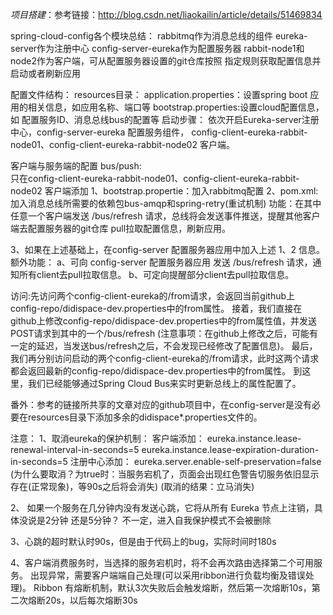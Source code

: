 *_项目搭建_*：参考链接：http://blog.csdn.net/liaokailin/article/details/51469834


spring-cloud-config各个模块总结：
rabbitmq作为消息总线的组件
eureka-server作为注册中心
config-server-eureka作为配置服务器
rabbit-node1和node2作为客户端，可从配置服务器设置的git仓库按照
指定规则获取配置信息并启动或者刷新应用

配置文件结构：
    resources目录：
        application.properties：设置spring boot 应用的相关信息，如应用名称、端口等
        bootstrap.properties:设置cloud配置信息，如 配置服务ID、消息总线bus的配置等
启动步骤：
    依次开启Eureka-server注册中心，config-server-eureka 配置服务组件，
    config-client-eureka-rabbit-node01、config-client-eureka-rabbit-node02 客户端。

客户端与服务端的配置 bus/push:    
    只在config-client-eureka-rabbit-node01、config-client-eureka-rabbit-node02 客户端添加
    1、bootstrap.propertie：加入rabbitmq配置
    2、pom.xml:加入消息总线所需要的依赖包bus-amqp和spring-retry(重试机制)
    功能：在其中任意一个客户端发送 /bus/refresh 请求，总线将会发送事件推送，提醒其他客户端去配置服务器的git仓库
    pull拉取配置信息，刷新应用。
    
   3、如果在上述基础上，在config-server 配置服务器应用中加入上述 1、2 信息。
    额外功能：
        a、可向 config-server 配置服务器应用 发送 /bus/refresh 请求，通知所有client去pull拉取信息。
        b、可定向提醒部分client去pull拉取信息。
    
    
访问:先访问两个config-client-eureka的/from请求，会返回当前github上 config-repo/didispace-dev.properties中的from属性。
    接着，我们直接在github上修改config-repo/didispace-dev.properties中的from属性值，并发送POST请求到其中的一个/bus/refresh
    (注意事项：在github上修改之后，可能有一定的延迟，当发送bus/refresh之后，不会发现已经修改了配置信息)。
    最后，我们再分别访问启动的两个config-client-eureka的/from请求，此时这两个请求都会返回最新的config-repo/didispace-dev.properties中的from属性。
    到这里，我们已经能够通过Spring Cloud Bus来实时更新总线上的属性配置了。
    
番外：参考的链接所共享的文章对应的github项目中，在config-server是没有必要在resources目录下添加多余的didispace*.properties文件的。
    

注意：
1、取消eureka的保护机制：
    客户端添加：
    eureka.instance.lease-renewal-interval-in-seconds=5
    eureka.instance.lease-expiration-duration-in-seconds=5
    注册中心添加：
    eureka.server.enable-self-preservation=false
    (为什么要取消？为true时：当服务宕机了，页面会出现红色警告切服务依旧显示存在(正常现象)，等90s之后将会消失)
    (取消的结果：立马消失)


2、 如果一个服务在几分钟内没有发送心跳，它将从所有 Eureka 节点上注销，具体没说是2分钟 还是5分钟？
    不一定，进入自我保护模式不会被删除


3、心跳的超时默认时90s，但是由于代码上的bug，实际时间时180s

4、客户端消费服务时，当选择的服务宕机时，将不会再次路由选择第二个可用服务。
   出现异常，需要客户端端自己处理(可以采用ribbon进行负载均衡及错误处理)。
   Ribbon 有熔断机制，默认3次失败后会触发熔断，然后第一次熔断10s，第二次熔断20s，以后每次熔断30s




    
    